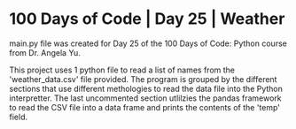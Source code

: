 # 100 Days of Code | Day 25 | Weather

main.py file was created for Day 25 of the 100 Days of Code: Python course from Dr. Angela Yu. 

This project uses 1 python file to read a list of names from the 'weather_data.csv' file provided. The program is grouped by the different sections that use different methologies to read the data file into the Python interpretter. The last uncommented section utlilzies the pandas framework to read the CSV file into a data frame and prints the contents of the 'temp' field. 
